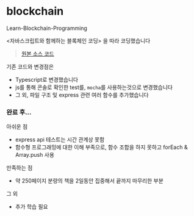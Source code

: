 # blockchain
Learn-Blockchain-Programming

<자바스크립트와 함께하는 블록체인 코딩> 을 따라 코딩했습니다

> [원본 소스 코드](https://github.com/PacktPublishing/Learn-Blockchain-Programming-with-JavaScript)

기존 코드와 변경점은 

- Typescript로 변경했습니다
- js를 통해 콘솔로 확인한 test를, `mocha`를 사용하는것으로 변경했습니다 
- 그 외, 파일 구조 및 express 관련 여러 함수를 추가했습니다

### 완료 후...

아쉬운 점

- express api 테스트는 시간 관계상 못함
- 함수형 프로그래밍에 대한 이해 부족으로, 함수 조합을 하지 못하고 forEach & Array.push 사용

만족하는 점

- 약 250페이지 분량의 책을 2일동안 집중해서 끝까지 마무리한 부분

그 외

- 추가 학습 필요
